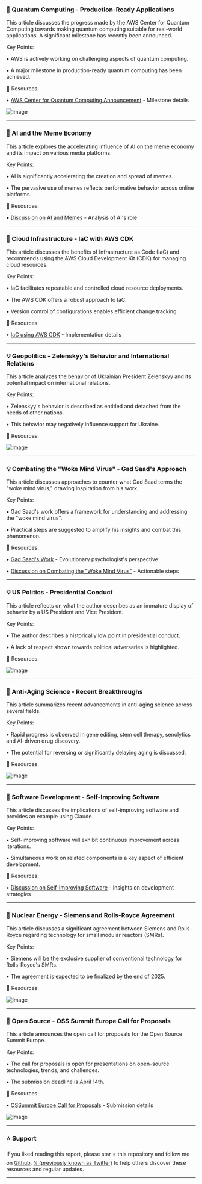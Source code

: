 ### 🤖 Quantum Computing - Production-Ready Applications

This article discusses the progress made by the AWS Center for Quantum Computing towards making quantum computing suitable for real-world applications.  A significant milestone has recently been announced.

Key Points:

• AWS is actively working on challenging aspects of quantum computing.

• A major milestone in production-ready quantum computing has been achieved.


🔗 Resources:

• [AWS Center for Quantum Computing Announcement](https://x.com/ajassy/status/1895865268943122926) -  Milestone details

![Image](https://pbs.twimg.com/media/Gk91v3bW0AAbFHN?format=jpg&name=small)


---

### 🤖 AI and the Meme Economy

This article explores the accelerating influence of AI on the meme economy and its impact on various media platforms.

Key Points:

• AI is significantly accelerating the creation and spread of memes.

•  The pervasive use of memes reflects performative behavior across online platforms.


🔗 Resources:

• [Discussion on AI and Memes](https://x.com/mignano/status/1895859161465757741) -  Analysis of AI's role


---

### 🚀 Cloud Infrastructure - IaC with AWS CDK

This article discusses the benefits of Infrastructure as Code (IaC) and recommends using the AWS Cloud Development Kit (CDK) for managing cloud resources.

Key Points:

• IaC facilitates repeatable and controlled cloud resource deployments.

• The AWS CDK offers a robust approach to IaC.

• Version control of configurations enables efficient change tracking.


🔗 Resources:

• [IaC using AWS CDK](https://x.com/RDarrylR/status/1895863479996989855) -  Implementation details


---

### 💡 Geopolitics -  Zelenskyy's Behavior and International Relations

This article analyzes the behavior of Ukrainian President Zelenskyy and its potential impact on international relations.

Key Points:

•  Zelenskyy's behavior is described as entitled and detached from the needs of other nations.

• This behavior may negatively influence support for Ukraine.


🔗 Resources:

![Image](https://pbs.twimg.com/amplify_video_thumb/1895553306988093441/img/YdMaHihWvnCEjHQf.jpg)


---

### 💡 Combating the "Woke Mind Virus" - Gad Saad's Approach

This article discusses approaches to counter what Gad Saad terms the "woke mind virus," drawing inspiration from his work.

Key Points:

•  Gad Saad's work offers a framework for understanding and addressing the "woke mind virus".

• Practical steps are suggested to amplify his insights and combat this phenomenon.


🔗 Resources:

• [Gad Saad's Work](https://x.com/GadSaad) -  Evolutionary psychologist's perspective

• [Discussion on Combating the "Woke Mind Virus"](https://x.com/caesiously/status/1895835844331618524) -  Actionable steps


---

### 💡 US Politics -  Presidential Conduct

This article reflects on what the author describes as an immature display of behavior by a US President and Vice President.

Key Points:

• The author describes a historically low point in presidential conduct.

•  A lack of respect shown towards political adversaries is highlighted.


🔗 Resources:

![Image](https://pbs.twimg.com/media/Gk5ONkRXYAAexfz?format=jpg&name=small)


---

### 🤖 Anti-Aging Science - Recent Breakthroughs

This article summarizes recent advancements in anti-aging science across several fields.

Key Points:

• Rapid progress is observed in gene editing, stem cell therapy, senolytics and AI-driven drug discovery.

•  The potential for reversing or significantly delaying aging is discussed.


🔗 Resources:

![Image](https://pbs.twimg.com/media/Gk4vz4ZWwAEx3Dw?format=png&name=small)


---

### 🤖 Software Development - Self-Improving Software

This article discusses the implications of self-improving software and provides an example using Claude.


Key Points:

• Self-improving software will exhibit continuous improvement across iterations.

•  Simultaneous work on related components is a key aspect of efficient development.


🔗 Resources:

• [Discussion on Self-Improving Software](https://x.com/samgoodwin89/status/1895781212398240053) -  Insights on development strategies



---

### 🤖 Nuclear Energy - Siemens and Rolls-Royce Agreement

This article discusses a significant agreement between Siemens and Rolls-Royce regarding technology for small modular reactors (SMRs).

Key Points:

• Siemens will be the exclusive supplier of conventional technology for Rolls-Royce's SMRs.

• The agreement is expected to be finalized by the end of 2025.


🔗 Resources:

![Image](https://pbs.twimg.com/media/Gk8Eh44WMAAdWjR?format=jpg&name=small)


---

### 🚀 Open Source - OSS Summit Europe Call for Proposals

This article announces the open call for proposals for the Open Source Summit Europe.

Key Points:

•  The call for proposals is open for presentations on open-source technologies, trends, and challenges.

• The submission deadline is April 14th.


🔗 Resources:

• [OSSummit Europe Call for Proposals](https://hubs.la/Q038NxWd0) -  Submission details

![Image](https://pbs.twimg.com/media/Gk8mP6bXwAAh7zW?format=jpg&name=small)


---

### ⭐️ Support

If you liked reading this report, please star ⭐️ this repository and follow me on [Github](https://github.com/Drix10), [𝕏 (previously known as Twitter)](https://x.com/DRIX_10_) to help others discover these resources and regular updates.

---